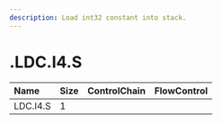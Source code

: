```yaml
---
description: Load int32 constant into stack.
---
```


# .LDC.I4.S

| Name | Size | ControlChain | FlowControl |
| :--- | :--- | :--- | :--- |
| LDC.I4.S | 1 |  |  |
